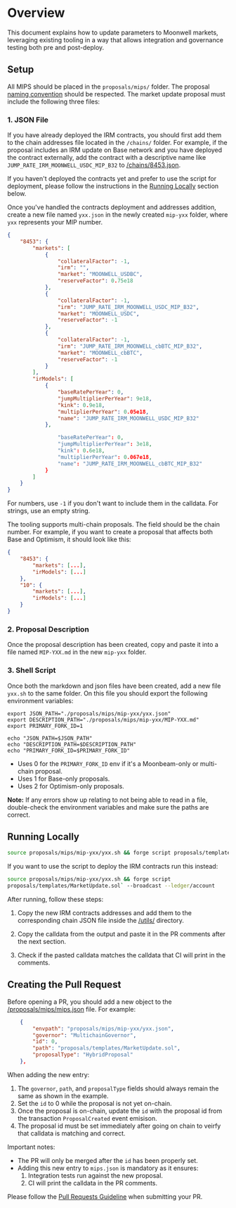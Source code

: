 # Overview

This document explains how to update parameters to Moonwell markets, leveraging
existing tooling in a way that allows integration and governance testing both
pre and post-deploy.

## Setup

All MIPS should be placed in the `proposals/mips/` folder. The proposal
[naming convention](./CONTRIBUTING.md#naming-convention) should be respected.
The market update proposal must include the following three files:

### 1. JSON File

If you have already deployed the IRM contracts, you should first add them to the
chain addresses file located in the `/chains/` folder. For example, if the
proposal includes an IRM update on Base network and you have deployed the
contract externally, add the contract with a descriptive name like
`JUMP_RATE_IRM_MOONWELL_USDC_MIP_B32` to [/chains/8453.json](/chains/8453.json).

If you haven't deployed the contracts yet and prefer to use the script for
deployment, please follow the instructions in the
[Running Locally](#running-locally) section below.

Once you've handled the contracts deployment and addresses addition, create a
new file named `yxx.json` in the newly created `mip-yxx` folder, where `yxx`
represents your MIP number.

```JSON
{
    "8453": {
        "markets": [
            {
                "collateralFactor": -1,
                "irm": "",
                "market": "MOONWELL_USDBC",
                "reserveFactor": 0.75e18
            },
            {
                "collateralFactor": -1,
                "irm": "JUMP_RATE_IRM_MOONWELL_USDC_MIP_B32",
                "market": "MOONWELL_USDC",
                "reserveFactor": -1
            },
            {
                "collateralFactor": -1,
                "irm": "JUMP_RATE_IRM_MOONWELL_cbBTC_MIP_B32",
                "market": "MOONWELL_cbBTC",
                "reserveFactor": -1
            }
        ],
        "irModels": [
            {
                "baseRatePerYear": 0,
                "jumpMultiplierPerYear": 9e18,
                "kink": 0.9e18,
                "multiplierPerYear": 0.05e18,
                "name": "JUMP_RATE_IRM_MOONWELL_USDC_MIP_B32"
            },

                "baseRatePerYear": 0,
                "jumpMultiplierPerYear": 3e18,
                "kink": 0.6e18,
                "multiplierPerYear": 0.067e18,
                "name": "JUMP_RATE_IRM_MOONWELL_cbBTC_MIP_B32"
            }
        ]
    }
}
```

For numbers, use `-1` if you don't want to include them in the calldata. For
strings, use an empty string.

The tooling supports multi-chain proposals. The field should be the chain
number. For example, if you want to create a proposal that affects both Base and
Optimism, it should look like this:

```JSON
{
    "8453": {
        "markets": [...],
        "irModels": [...]
    },
    "10": {
        "markets": [...],
        "irModels": [...]
    }
}
```

### 2. Proposal Description

Once the proposal description has been created, copy and paste it into a file
named `MIP-YXX.md` in the new `mip-yxx` folder.

### 3. Shell Script

Once both the markdown and json files have been created, add a new file `yxx.sh`
to the same folder. On this file you should export the following environment
variables:

```
export JSON_PATH="./proposals/mips/mip-yxx/yxx.json"
export DESCRIPTION_PATH="./proposals/mips/mip-yxx/MIP-YXX.md"
export PRIMARY_FORK_ID=1

echo "JSON_PATH=$JSON_PATH"
echo "DESCRIPTION_PATH=$DESCRIPTION_PATH"
echo "PRIMARY_FORK_ID=$PRIMARY_FORK_ID"

```

- Uses 0 for the `PRIMARY_FORK_ID` env if it's a Moonbeam-only or multi-chain
  proposal.
- Uses 1 for Base-only proposals.
- Uses 2 for Optimism-only proposals.

**Note:** If any errors show up relating to not being able to read in a file,
double-check the environment variables and make sure the paths are correct.

## Running Locally

```bash
source proposals/mips/mip-yxx/yxx.sh && forge script proposals/templates/MarketUpdate.sol`
```

If you want to use the script to deploy the IRM contracts run this instead:

```bash
source proposals/mips/mip-yxx/yxx.sh && forge script
proposals/templates/MarketUpdate.sol` --broadcast --ledger/account
```

After running, follow these steps:

1. Copy the new IRM contracts addresses and add them to the corresponding chain
   JSON file inside the [/utils/](/utils/) directory.

2. Copy the calldata from the output and paste it in the PR comments after the
   next section.

3. Check if the pasted calldata matches the calldata that CI will print in the
   comments.

## Creating the Pull Request

Before opening a PR, you should add a new object to the
[/proposals/mips/mips.json](/proposals/mips/mips.json) file. For example:

```JSON
    {
        "envpath": "proposals/mips/mip-yxx/yxx.json",
        "governor": "MultichainGovernor",
        "id": 0,
        "path": "proposals/templates/MarketUpdate.sol",
        "proposalType": "HybridProposal"
    },
```

When adding the new entry:

1. The `governor`, `path`, and `proposalType` fields should always remain the
   same as shown in the example.
2. Set the `id` to 0 while the proposal is not yet on-chain.
3. Once the proposal is on-chain, update the `id` with the proposal id from the
   transaction `ProposalCreated` event emisison.
4. The proposal id must be set immediately after going on chain to veirfy that
   calldata is matching and correct.

Important notes:

- The PR will only be merged after the `id` has been properly set.
- Adding this new entry to `mips.json` is mandatory as it ensures:
  1. Integration tests run against the new proposal.
  2. CI will print the calldata in the PR comments.

Please follow the [Pull Requests Guideline](/docs/GUIDELINES.md#pull-requests)
when submitting your PR.
